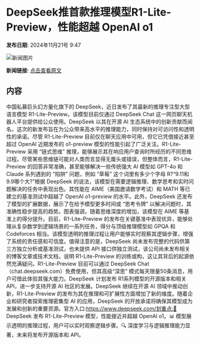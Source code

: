 # ​DeepSeek推首款推理模型R1-Lite-Preview，性能超越 OpenAI o1

**发布日期**: 2024年11月21号 9:47

![新闻图片](https://upload.chinaz.com/2024/1121/6386777920269504885230781.png)

**新闻链接**: [点击查看原文](https://www.aibase.com/zh/news/13373)

## 内容

中国私募巨头幻方量化旗下的 DeepSeek，近日发布了其最新的推理专注型大型语言模型 R1-Lite-Preview。该模型目前仅通过 DeepSeek Chat 这一网页聊天机器人平台提供给公众使用。DeepSeek 以其在开源 AI 生态系统中的创新贡献而闻名，这次的新发布旨在为公众带来高水平的推理能力，同时保持对可访问性和透明性的承诺。尽管 R1-Lite-Preview 目前仅在聊天应用中可用，但它已凭借接近甚至超过 OpenAI 近期发布的 o1-preview 模型的性能引起了广泛关注。R1-Lite-Preview 采用 “链式思维” 推理，能够展示其在响应用户查询时所经历的不同思维过程。尽管某些思维链可能对人类而言显得无厘头或错误，但整体而言，R1-Lite-Preview 的回答非常准确，甚至能够解决一些传统强大 AI 模型如 GPT-4o 和 Claude 系列遇到的 “陷阱” 问题，例如 “草莓” 这个词里有多少个字母 R?“9.11和9.9哪个大?”根据 DeepSeek 的说法，该模型在需要逻辑推理、数学思考和实时问题解决的任务中表现出色。其性能在 AIME（美国邀请数学考试）和 MATH 等已建立的基准测试中超越了 OpenAI o1-preview 的水平。此外，DeepSeek 还发布了模型的扩展数据，展示了在给予模型更多时间或 “思考令牌” 以解决问题时，其准确性稳步提高的趋势。图表强调，随着思维深度的增加，该模型在 AIME 等基准上的得分提升。目前，R1-Lite-Preview 的发布在关键基准中表现优异，能够处理从复杂数学到逻辑场景的一系列任务，得分与顶级推理模型如 GPQA 和 Codeforces 相当。该模型透明的推理过程让用户能够实时观察其逻辑步骤，增强了系统的责任感和可信度。值得注意的是，DeepSeek 尚未发布完整的代码供第三方独立分析或基准测试，也未提供 API 接口供独立测试，该公司尚未发布相关的博客文章或技术文档，说明 R1-Lite-Preview 的训练或构，这让其背后的起源依然充满疑问。R1-Lite-Preview 目前可以通过 DeepSeek Chat（chat.deepseek.com）免费使用，但其高级“深思” 模式每天限量50条消息，用户可借此体验其强大能力。DeepSeek 计划发布 R1系列模型的开源版本和相关 API，进一步支持开源 AI 社区的发展。DeepSeek 继续在开源 AI 领域中推动创新，R1-Lite-Preview 的发布为其在推理和可扩展性方面增加了新的维度。随着企业和研究者探索推理密集型 AI 的应用，DeepSeek 的开放承诺将确保其模型成为发展和创新的重要资源。官方入口:https://www.deepseek.com/划重点:🌟 DeepSeek 发布 R1-Lite-Preview 模型，性能接近并超越 OpenAI o1。📊 模型展示透明的推理过程，用户可以实时观察逻辑步骤。🔍 深度学习与逻辑推理能力显著，未来将发布开源版本和 API。
